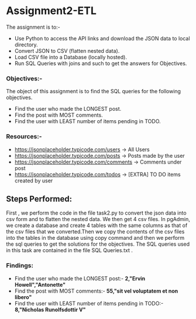 # Assignment2-ETL
The assignment is to:-
- Use Python to access the API links and download the JSON data to local directory.
- Convert JSON to CSV (flatten nested data).
- Load CSV file into a Database (locally hosted).
- Run SQL Queries with joins and such to get the answers for Objectives.

### Objectives:-
The object of this assignment is to find the SQL queries for the following objectives.
- Find the user who made the LONGEST post.
- Find the post with MOST comments.
- Find the user with LEAST number of items pending in TODO.

### Resources:-
- https://jsonplaceholder.typicode.com/users -> All Users
- https://jsonplaceholder.typicode.com/posts -> Posts made by the user
- https://jsonplaceholder.typicode.com/comments -> Comments under post
- https://jsonplaceholder.typicode.com/todos -> [EXTRA] TO DO items created by user


## Steps Performed:
First , we perform the code in the file task2.py to convert the json data into csv form and to flatten the nested data. We then get 4 csv files. 
In pgAdmin, we create a database and create 4 tables with the same columns as that of the csv files that we converted.Then we copy the contents of the csv files into the tables in the database using copy command and then we perform the sql queries to get the solutions for the objectives.
The SQL queries used in this task are contained in the file SQL Queries.txt .


### Findings:
- Find the user who made the LONGEST post:-   **2,"Ervin Howell","Antonette"**
- Find the post with MOST comments:- **55,"sit vel voluptatem et non libero"**
- Find the user with LEAST number of items pending in TODO:- **8,"Nicholas Runolfsdottir V"**
